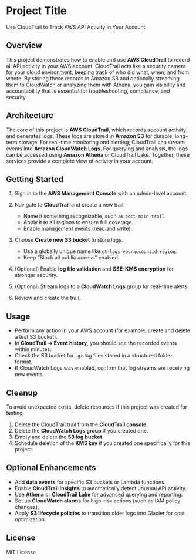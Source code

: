 # Project Title

Use CloudTrail to Track AWS API Activity in Your Account

## Overview

This project demonstrates how to enable and use **AWS CloudTrail** to record all API activity in your AWS account. CloudTrail acts like a security camera for your cloud environment, keeping track of who did what, when, and from where. By storing these records in Amazon S3 and optionally streaming them to CloudWatch or analyzing them with Athena, you gain visibility and accountability that is essential for troubleshooting, compliance, and security.

## Architecture

The core of this project is **AWS CloudTrail**, which records account activity and generates logs. These logs are stored in **Amazon S3** for durable, long-term storage. For real-time monitoring and alerting, CloudTrail can stream events into **Amazon CloudWatch Logs**. For querying and analysis, the logs can be accessed using **Amazon Athena** or CloudTrail Lake. Together, these services provide a complete view of activity in your account.

## Getting Started

1. Sign in to the **AWS Management Console** with an admin-level account.
2. Navigate to **CloudTrail** and create a new trail.

   * Name it something recognizable, such as `acct-main-trail`.
   * Apply it to all regions to ensure full coverage.
   * Enable management events (read and write).
3. Choose **Create new S3 bucket** to store logs.

   * Use a globally unique name like `ct-logs-youraccountid-region`.
   * Keep “Block all public access” enabled.
4. (Optional) Enable **log file validation** and **SSE-KMS encryption** for stronger security.
5. (Optional) Stream logs to a **CloudWatch Logs** group for real-time alerts.
6. Review and create the trail.

## Usage

* Perform any action in your AWS account (for example, create and delete a test S3 bucket).
* In **CloudTrail → Event history**, you should see the recorded events within minutes.
* Check the S3 bucket for `.gz` log files stored in a structured folder format.
* If CloudWatch Logs was enabled, confirm that log streams are receiving new events.

## Cleanup

To avoid unexpected costs, delete resources if this project was created for testing:

1. Delete the CloudTrail trail from the **CloudTrail console**.
2. Delete the **CloudWatch Logs group** if you created one.
3. Empty and delete the **S3 log bucket**.
4. Schedule deletion of the **KMS key** if you created one specifically for this project.

## Optional Enhancements

* Add **data events** for specific S3 buckets or Lambda functions.
* Enable **CloudTrail Insights** to automatically detect unusual API activity.
* Use **Athena** or **CloudTrail Lake** for advanced querying and reporting.
* Set up **CloudWatch alarms** for high-risk actions (such as IAM policy changes).
* Apply **S3 lifecycle policies** to transition older logs into Glacier for cost optimization.

## License

MIT License
